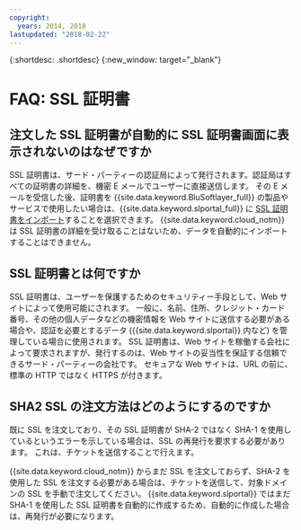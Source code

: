 ```yaml
---
copyright:
  years: 2014, 2018
lastupdated: "2018-02-22"
---
```


{:shortdesc: .shortdesc}
{:new_window: target="_blank"}

<a name="top"></a>
# FAQ: SSL 証明書

## 注文した SSL 証明書が自動的に SSL 証明書画面に表示されないのはなぜですか

SSL 証明書は、サード・パーティーの認証局によって発行されます。認証局はすべての証明書の詳細を、機密 E メールでユーザーに直接送信します。 その E メールを受信した後、証明書を {{site.data.keyword.BluSoftlayer_full}} の製品やサービスで使用したい場合は、{{site.data.keyword.slportal_full}} に [SSL 証明書をインポート](import-ssl-certificate.html)することを選択できます。 {{site.data.keyword.cloud_notm}} は SSL 証明書の詳細を受け取ることはないため、データを自動的にインポートすることはできません。

## SSL 証明書とは何ですか

SSL 証明書は、ユーザーを保護するためのセキュリティー手段として、Web サイトによって使用可能にされます。 一般に、名前、住所、クレジット・カード番号、その他の個人データなどの機密情報を Web サイトに送信する必要がある場合や、認証を必要とするデータ ({{site.data.keyword.slportal}} 内など) を管理している場合に使用されます。 SSL 証明書は、Web サイトを稼働する会社によって要求されますが、発行するのは、Web サイトの妥当性を保証する信頼できるサード・パーティーの会社です。 セキュアな Web サイトは、URL の前に、標準の HTTP ではなく HTTPS が付きます。

## SHA2 SSL の注文方法はどのようにするのですか

既に SSL を注文しており、その SSL 証明書が SHA-2 ではなく SHA-1 を使用しているというエラーを示している場合は、SSL の再発行を要求する必要があります。 これは、チケットを送信することで行えます。

{{site.data.keyword.cloud_notm}} からまだ SSL を注文しておらず、SHA-2 を使用した SSL を注文する必要がある場合は、チケットを送信して、対象ドメインの SSL を手動で注文してください。 {{site.data.keyword.slportal}} ではまだ SHA-1 を使用した SSL 証明書を自動的に作成するため、自動的に作成した場合は、再発行が必要になります。

